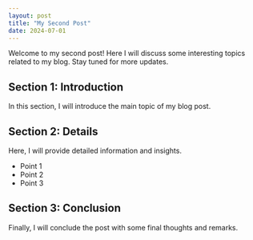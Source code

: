 ```yaml
---
layout: post
title: "My Second Post"
date: 2024-07-01
---
```



Welcome to my second post! Here I will discuss some interesting topics related to my blog. Stay tuned for more updates.

## Section 1: Introduction

In this section, I will introduce the main topic of my blog post.

## Section 2: Details

Here, I will provide detailed information and insights.

- Point 1
- Point 2
- Point 3

## Section 3: Conclusion

Finally, I will conclude the post with some final thoughts and remarks.